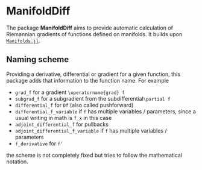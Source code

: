# ManifoldDiff

The package __ManifoldDiff__ aims to provide automatic calculation of Riemannian gradients of functions defined on manifolds. It builds upon [`Manifolds.jl`](https://github.com/JuliaManifolds/Manifolds.jl).

## Naming scheme

Providing a derivative, differential or gradient for a given function, this package adds that information to the function name.
For example

* `grad_f` for a gradient ``\operatorname{grad} f``
* `subgrad_f` for a subgradient from the subdifferential``\partial f``
* `differential_f` for ``Df`` (also called pushforward)
* `differential_f_variable` if `f` has multiple variables / parameters, since a usual writing in math is ``f_x`` in this case
* `adjoint_differential_f` for pullbacks
* `adjoint_differential_f_variable` if `f` has multiple variables / parameters
* `f_derivative` for ``f'``

the scheme is not completely fixed but tries to follow the mathematical notation.
